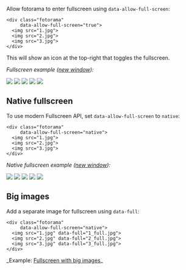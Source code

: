 Allow fotorama to enter fullscreen using `data-allow-full-screen`:

	<div class="fotorama"
	     data-allow-full-screen="true">
	  <img src="1.jpg">
	  <img src="2.jpg">
	  <img src="3.jpg">
	</div>

This will show an icon at the top-right that toggles the fullscreen.

_Fullscreen example (<a href="/<>/fullscreen.html" target="_blank">new window</a>):_

<div class="fotorama-wrap"><div class="fotorama"
     data-width="400"
     data-ratio="400/300"
     data-max-width="100%"
     data-fit="cover"
     data-allow-full-screen="true">
	<img src="http://fotorama.s3.amazonaws.com/i/macro2/9-lo.jpg" />
	<img src="http://fotorama.s3.amazonaws.com/i/macro2/23-lo.jpg" />
	<img src="http://fotorama.s3.amazonaws.com/i/macro2/14-lo.jpg" />
	<img src="http://fotorama.s3.amazonaws.com/i/macro2/15-lo.jpg" />
	<img src="http://fotorama.s3.amazonaws.com/i/macro2/16-lo.jpg" />
</div></div>

## Native fullscreen
To use modern Fullscreen <abbr>API</abbr>, set `data-allow-full-screen` to `native`:

	<div class="fotorama"
	     data-allow-full-screen="native">
	  <img src="1.jpg">
	  <img src="2.jpg">
	  <img src="3.jpg">
	</div>

_Native fullscreen example (<a href="/<>/fullscreen-native.html" target="_blank">new window</a>):_

<div class="fotorama-wrap"><div class="fotorama"
     data-width="400"
     data-ratio="400/300"
     data-max-width="100%"
     data-fit="cover"
     data-allow-full-screen="native">
	<img src="http://fotorama.s3.amazonaws.com/i/macro2/9-lo.jpg" />
	<img src="http://fotorama.s3.amazonaws.com/i/macro2/23-lo.jpg" />
	<img src="http://fotorama.s3.amazonaws.com/i/macro2/14-lo.jpg" />
	<img src="http://fotorama.s3.amazonaws.com/i/macro2/15-lo.jpg" />
	<img src="http://fotorama.s3.amazonaws.com/i/macro2/16-lo.jpg" />
</div></div>

## Big images
Add a separate image for fullscreen using `data-full`:

	<div class="fotorama"
	     data-allow-full-screen="native">
	  <img src="1.jpg" data-full="1_full.jpg">
	  <img src="2.jpg" data-full="2_full.jpg">
	  <img src="3.jpg" data-full="3_full.jpg">
	</div>

<p class="after-pre">_Example: <a href="/<>/fullscreen-big.html" target="_blank">Fullscreen with big images</a>_</p>